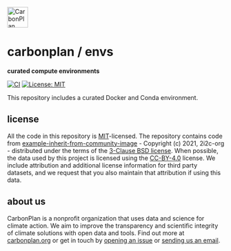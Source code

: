 <p align="left" >
<a href='https://carbonplan.org'>
<picture>
  <source media="(prefers-color-scheme: dark)" srcset="https://carbonplan-assets.s3.amazonaws.com/monogram/light-small.png">
  <img alt="CarbonPlan monogram." height="48" src="https://carbonplan-assets.s3.amazonaws.com/monogram/dark-small.png">
</picture>
</a>
</p>

# carbonplan / envs

**curated compute environments**

[![CI](https://github.com/carbonplan/envs/actions/workflows/build.yaml/badge.svg)](https://github.com/carbonplan/envs/actions/workflows/build.yaml)
[![License: MIT](https://img.shields.io/badge/License-MIT-blue.svg)](https://opensource.org/licenses/MIT)

This repository includes a curated Docker and Conda environment.

## license

All the code in this repository is [MIT](https://choosealicense.com/licenses/mit/)-licensed. The repository contains code from [example-inherit-from-community-image](https://github.com/yuvipanda/example-inherit-from-community-image/tree/fdfd742ff39048ae3ab46c9b279f67649a17518c) - Copyright (c) 2021, 2i2c-org - distributed under the terms of the [3-Clause BSD license](https://choosealicense.com/licenses/bsd-3-clause/). When possible, the data used by this project is licensed using the [CC-BY-4.0](https://choosealicense.com/licenses/cc-by-4.0/) license. We include attribution and additional license information for third party datasets, and we request that you also maintain that attribution if using this data.

## about us

CarbonPlan is a nonprofit organization that uses data and science for climate action. We aim to improve the transparency and scientific integrity of climate solutions with open data and tools. Find out more at [carbonplan.org](https://carbonplan.org/) or get in touch by [opening an issue](https://github.com/carbonplan/envs/issues/new) or [sending us an email](mailto:hello@carbonplan.org).
